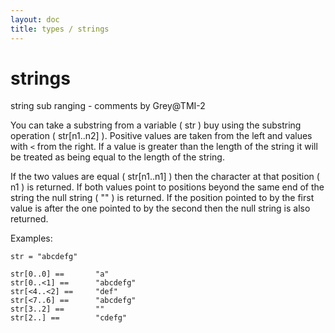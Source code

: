 ```yaml
---
layout: doc
title: types / strings
---
```

# strings

string sub ranging - comments by Grey@TMI-2

You can take a substring from a variable ( str ) buy using the substring
operation ( str[n1..n2] ). Positive values are taken from the left and
values with `<` from the right. If a value is greater than the length of
the string it will be treated as being equal to the length of the string.

If the two values are equal ( str[n1..n1] ) then the character at that
position ( n1 ) is returned. If both values point to positions beyond
the same end of the string the null string ( "" ) is returned. If the
position pointed to by the first value is after the one pointed to by
the second then the null string is also returned.

Examples:

    str = "abcdefg"

    str[0..0] ==       "a"
    str[0..<1] ==      "abcdefg"
    str[<4..<2] ==     "def"
    str[<7..6] ==      "abcdefg"
    str[3..2] ==       ""
    str[2..] ==        "cdefg"
